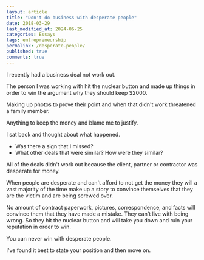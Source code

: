 ```yaml
---
layout: article
title: "Don't do business with desperate people"
date: 2018-03-29
last_modified_at: 2024-06-25
categories: Essays
tags: entrepreneurship
permalink: /desperate-people/
published: true
comments: true
---
```

I recently had a business deal not work out.

The person I was working with hit the nuclear button and made up things in order to win the argument why they should keep $2000.
<!--more--> 
Making up photos to prove their point and when that didn't work threatened a family member.

Anything to keep the money and blame me to justify.

I sat back and thought about what happened.
- Was there a sign that I missed?
- What other deals that were similar?  How were they similar?

All of the deals didn't work out because the client, partner or contractor was desperate for money.

When people are desperate and can't afford to not get the money they will a vast majority of the time make up a story to convince themselves that they are the victim and are being screwed over.

No amount of contract paperwork, pictures, correspondence, and facts will convince them that they have made a mistake. They can't live with being wrong. So they hit the nuclear button and will take you down and ruin your reputation in order to win.

You can never win with desperate people.

I've found it best to state your position and then move on.